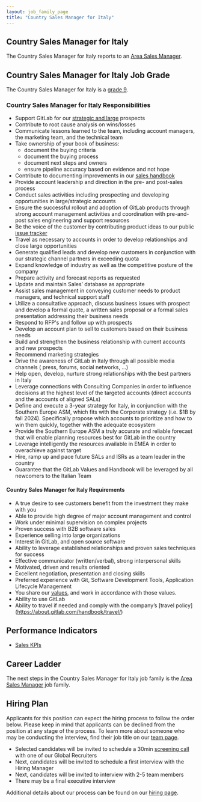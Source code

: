 ```yaml
---
layout: job_family_page
title: "Country Sales Manager for Italy"
---
```


## Country Sales Manager for Italy

The Country Sales Manager for Italy reports to an [Area Sales Manager](https://about.gitlab.com/job-families/sales/area-sales-manager/#area-sales-manager).

## Country Sales Manager for Italy Job Grade

The Country Sales Manager for Italy is a [grade 9](/handbook/total-rewards/compensation/compensation-calculator/#gitlab-job-grades).

### Country Sales Manager for Italy Responsibilities

* Support GitLab for our [strategic and large](/handbook/sales/#market-segmentation) prospects
* Contribute to root cause analysis on wins/losses
* Communicate lessons learned to the team, including account managers, the marketing team, and the technical team
* Take ownership of your book of business:
   * document the buying criteria
   * document the buying process
   * document next steps and owners
   * ensure pipeline accuracy based on evidence and not hope
* Contribute to documenting improvements in our [sales handbook](/handbook/sales/)
* Provide account leadership and direction in the pre- and post-sales process
* Conduct sales activities including prospecting and developing opportunities in large/strategic accounts
* Ensure the successful rollout and adoption of GitLab products through strong account management activities and coordination with pre-and-post sales engineering and support resources
* Be the voice of the customer by contributing product ideas to our public [issue tracker](https://gitlab.com/gitlab-org/gitlab-ee/issues)
* Travel as necessary to accounts in order to develop relationships and close large opportunities
* Generate qualified leads and develop new customers in conjunction with our strategic channel partners in exceeding quota
* Expand knowledge of industry as well as the competitive posture of the company
* Prepare activity and forecast reports as requested
* Update and maintain Sales’ database as appropriate
* Assist sales management in conveying customer needs to product managers, and technical support staff
* Utilize a consultative approach, discuss business issues with prospect and develop a formal quote, a written sales proposal or a formal sales presentation addressing their business needs
* Respond to RFP's and follow up with prospects
* Develop an account plan to sell to customers based on their business needs
* Build and strengthen the business relationship with current accounts and new prospects
* Recommend marketing strategies
* Drive the awareness of GitLab in Italy through all possible media channels ( press, forums, social networks, …)
* Help open, develop, nurture strong relationships with the best partners in Italy 
* Leverage connections with Consulting Companies in order to influence decisions at the highest level of the targeted accounts (direct accounts and the accounts of aligned SALs)
* Define and execute a 3-year strategy for Italy, in conjunction with the Southern Europe ASM, which fits with the Corporate strategy (i.e. $1B by fall 2024). Specifically propose which accounts to prioritize and how to win them quickly, together with the adequate ecosystem
* Provide the Southern Europe ASM a truly accurate and reliable forecast that will enable planning resources best for GitLab in the country
* Leverage intelligently the resources available in EMEA in order to overachieve against target
* Hire, ramp up and pace future SALs and ISRs as a team leader in the country
* Guarantee that the GitLab Values and Handbook will be leveraged by all newcomers to the Italian Team 

#### Country Sales Manager for Italy Requirements

* A true desire to see customers benefit from the investment they make with you
* Able to provide high degree of major account management and control
* Work under minimal supervision on complex projects
* Proven success with B2B software sales
* Experience selling into large organizations
* Interest in GitLab, and open source software
* Ability to leverage established relationships and proven sales techniques for success
* Effective communicator (written/verbal), strong interpersonal skills
* Motivated, driven and results oriented
* Excellent negotiation, presentation and closing skills
* Preferred experience with Git, Software Development Tools, Application Lifecycle Management
* You share our [values](/handbook/values/), and work in accordance with those values.
* Ability to use GitLab
* Ability to travel if needed and comply with the company’s [travel policy] (https://about.gitlab.com/handbook/travel/) 

## Performance Indicators

* [Sales KPIs](https://internal-handbook.gitlab.io/handbook/company/performance-indicators/sales/#kpi-summary)

## Career Ladder

The next steps in the Country Sales Manager for Italy job family is the [Area Sales Manager](https://about.gitlab.com/job-families/sales/area-sales-manager/#area-sales-manager) job family.

## Hiring Plan

Applicants for this position can expect the hiring process to follow the order below. Please keep in mind that applicants can be declined from the position at any stage of the process. To learn more about someone who may be conducting the interview, find their job title on our [team page](/company/team/).

- Selected candidates will be invited to schedule a 30min [screening call](/handbook/hiring/interviewing/#screening-call) with one of our Global Recruiters
- Next, candidates will be invited to schedule a first interview with the Hiring Manager
- Next, candidates will be invited to interview with 2-5 team members
- There may be a final executive interview 

Additional details about our process can be found on our [hiring page](/handbook/hiring/).
